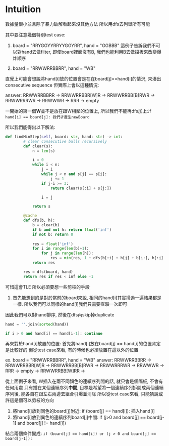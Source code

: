 # Intuition

數據量很小並且除了暴力破解看起來沒其他方法
所以用dfs去列舉所有可能

其中要注意幾個特別test case:
1. board = "RRYGGYYRRYYGGYRR", hand = "GGBBB"
這例子告訴我們不可以對hand去做filter, 即使board裡面沒有B, 我們也能利用B去做擋板來改變爆炸順序

2. board = "RRWWRRBBRR", hand = "WB"

直覺上可能會想說將hand[i]放的位置會是在在board[j]==hand[i]的情況, 來湊出consecutive sequence
但實際上會以這種情況:

answer: RRWWRRBBRR -> RRWWRRBBR[W]R -> RRWWRRBB[B]RWR -> RRWWRRRWR -> RRWWWR -> RRR -> empty

一開始的第一個**W**並不是放在跟W相鄰的位置上, 所以我們不能再dfs加上`if hand[i] == board[j]: 我們才產生newBoard`

所以我們能得出以下解法:
```py
def findMinStep(self, board: str, hand: str) -> int:
        # clear consecutive balls recursively
        def clear(s):
            n = len(s)

            i = 0
            while i < n:
                j = i
                while j < n and s[j] == s[i]:
                    j += 1
                if j-i >= 3:
                    return clear(s[:i] + s[j:])

                i = j

            return s

        @cache
        def dfs(b, h):
            b = clear(b)
            if b and not h: return float('inf')
            if not b: return 0
            
            res = float('inf')
            for i in range(len(b)+1):
                for j in range(len(h)):
                    res = min(res, 1 + dfs(b[:i] + h[j] + b[i:], h[:j] + h[j+1:]))
            return res

        res = dfs(board, hand)
        return res if res < inf else -1
```

可惜這會TLE
所以必須要想一些剪枝的手段

1. 首先能想到的是對於當前的board來說, 相同的hand[i]其實掃過一遍結果都是一樣. 所以我們可以同樣的hand[i]我們只需要查驗一次即可

因此我們可以對hand排序, 然後在dfs內skip掉duplicate
```py
hand = ''.join(sorted(hand))

if i > 0 and hand[i] == hand[i-1]: continue
```

再來對於hand[i]放置的位置:
首先將hand[i]放在board[j] == hand[i]的位置肯定是比較好的
但從test case來看, 有的時候也必須放置在這以外的位置

ex. board = "RRWWRRBBRR", hand = "WB"
answer: RRWWRRBBRR -> RRWWRRBBR[W]R -> RRWWRRBB[B]RWR -> RRWWRRRWR -> RRWWWR -> RRR -> empty
                   -> RRWWRRBB[W]RR -> 

從上面例子來看, Ｗ插入在兩不同顏色的連續序列間的話, 就只會是個隔板, 不會有任何用處
只有插在某個連續序列**中間**, 目標是希望將一個連續序列拆開成兩個連續序列後, 能各自在跟左右兩邊去組合引爆並消除
所以從test case來看, 只能猜說或許這是個可以剪枝的方向
1. 將hand[i]放到同色的board[j]附近: if (board[j] == hand[i]): 插入hand[i]
2. 將hand[i]放到異色的連續序列board[j]中間: if (j>0 and board[j] == board[j-1] and board[j] != hand[i])

結合兩個條件變成: `if (board[j] == hand[i]) or (j > 0 and board[j] == board[j-1]):`